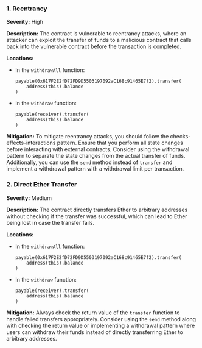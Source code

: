 ### 1. **Reentrancy**

**Severity:**
High

**Description:**
The contract is vulnerable to reentrancy attacks, where an attacker can exploit the transfer of funds to a malicious contract that calls back into the vulnerable contract before the transaction is completed.

**Locations:**

- In the `withdrawAll` function:
  ```solidity
  payable(0x617F2E2fD72FD9D5503197092aC168c91465E7f2).transfer(
      address(this).balance
  )
  ```

- In the `withdraw` function:
  ```solidity
  payable(receiver).transfer(
      address(this).balance
  )
  ```

**Mitigation:**
To mitigate reentrancy attacks, you should follow the checks-effects-interactions pattern. Ensure that you perform all state changes before interacting with external contracts. Consider using the withdrawal pattern to separate the state changes from the actual transfer of funds. Additionally, you can use the `send` method instead of `transfer` and implement a withdrawal pattern with a withdrawal limit per transaction. 

### 2. **Direct Ether Transfer**

**Severity:**
Medium

**Description:**
The contract directly transfers Ether to arbitrary addresses without checking if the transfer was successful, which can lead to Ether being lost in case the transfer fails.

**Locations:**

- In the `withdrawAll` function:
  ```solidity
  payable(0x617F2E2fD72FD9D5503197092aC168c91465E7f2).transfer(
      address(this).balance
  )
  ```

- In the `withdraw` function:
  ```solidity
  payable(receiver).transfer(
      address(this).balance
  )
  ```

**Mitigation:**
Always check the return value of the `transfer` function to handle failed transfers appropriately. Consider using the `send` method along with checking the return value or implementing a withdrawal pattern where users can withdraw their funds instead of directly transferring Ether to arbitrary addresses.
